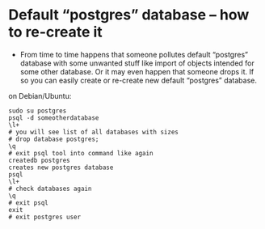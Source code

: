 # Default “postgres” database – how to re-create it
* From time to time happens that someone pollutes default “postgres” database with some unwanted stuff like import of objects intended for some other database. Or it may even happen that someone drops it. If so you can easily create or re-create new default “postgres” database.

on Debian/Ubuntu:
```
sudo su postgres
psql -d someotherdatabase
\l+
# you will see list of all databases with sizes
# drop database postgres;
\q
# exit psql tool into command like again
createdb postgres
creates new postgres database
psql
\l+
# check databases again
\q
# exit psql
exit
# exit postgres user
```
